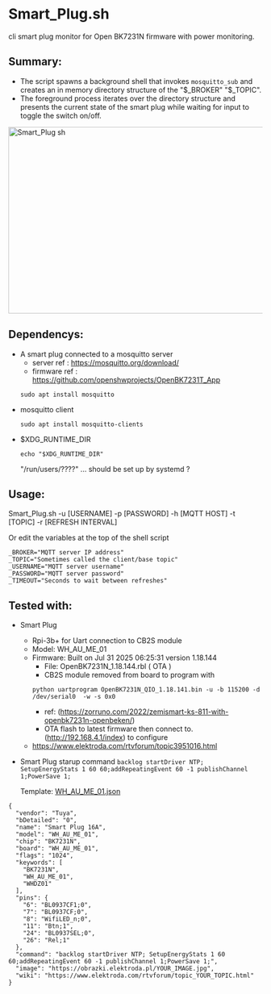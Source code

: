 # Smart_Plug.sh
  cli smart plug monitor for Open BK7231N firmware with power monitoring.
  ## Summary:

- The script spawns a background shell that invokes `mosquitto_sub` and creates an in memory directory structure of the "$_BROKER" "$_TOPIC".
- The foreground process iterates over the directory structure and presents the current state of the smart plug while waiting for input to toggle the switch on/off.
  
<img width="716" height="370" alt="Smart_Plug sh" src="https://github.com/user-attachments/assets/f712cab1-9abd-4ee3-904c-1e7e95b2315e" />

## Dependencys:
- A smart plug connected to a mosquitto server
  - server ref : https://mosquitto.org/download/
  - firmware ref : https://github.com/openshwprojects/OpenBK7231T_App
  ```
  sudo apt install mosquitto
  ```
- mosquitto client
  ```
  sudo apt install mosquitto-clients
  ```
- $XDG_RUNTIME_DIR
  ```
  echo "$XDG_RUNTIME_DIR"
  ```
  "/run/users/????" ... should be set up by systemd ?

## Usage:
Smart_Plug.sh -u [USERNAME] -p [PASSWORD] -h [MQTT HOST] -t [TOPIC] -r [REFRESH INTERVAL]

Or edit the variables at the top of the shell script
```
_BROKER="MQTT server IP address"
_TOPIC="Sometimes called the client/base topic"
_USERNAME="MQTT server username"
_PASSWORD="MQTT server password"
_TIMEOUT="Seconds to wait between refreshes"
```

## Tested with:

- Smart Plug
    - Rpi-3b+ for Uart connection to CB2S module 
    - Model: WH_AU_ME_01
    - Firmware: Built on Jul 31 2025 06:25:31 version 1.18.144
        - File: OpenBK7231N_1.18.144.rbl ( OTA )
        - CB2S module removed from board to program with
        ```
        python uartprogram OpenBK7231N_QIO_1.18.141.bin -u -b 115200 -d /dev/serial0  -w -s 0x0
        ```
        - ref: (https://zorruno.com/2022/zemismart-ks-811-with-openbk7231n-openbeken/)
        - OTA flash to latest firmware then connect to. (http://192.168.4.1/index) to configure
    - https://www.elektroda.com/rtvforum/topic3951016.html

- Smart Plug starup command
  `backlog startDriver NTP; SetupEnergyStats 1 60 60;addRepeatingEvent 60 -1 publishChannel 1;PowerSave 1;`

  Template:
[WH_AU_ME_01.json](https://github.com/user-attachments/files/21564964/WH_AU_ME_01.json)
```
{
  "vendor": "Tuya",
  "bDetailed": "0",
  "name": "Smart Plug 16A",
  "model": "WH_AU_ME_01",
  "chip": "BK7231N",
  "board": "WH_AU_ME_01",
  "flags": "1024",
  "keywords": [
    "BK7231N",
    "WH_AU_ME_01",
    "WHDZ01"
  ],
  "pins": {
    "6": "BL0937CF1;0",
    "7": "BL0937CF;0",
    "8": "WifiLED_n;0",
    "11": "Btn;1",
    "24": "BL0937SEL;0",
    "26": "Rel;1"
  },
  "command": "backlog startDriver NTP; SetupEnergyStats 1 60 60;addRepeatingEvent 60 -1 publishChannel 1;PowerSave 1;",
  "image": "https://obrazki.elektroda.pl/YOUR_IMAGE.jpg",
  "wiki": "https://www.elektroda.com/rtvforum/topic_YOUR_TOPIC.html"
}
```

